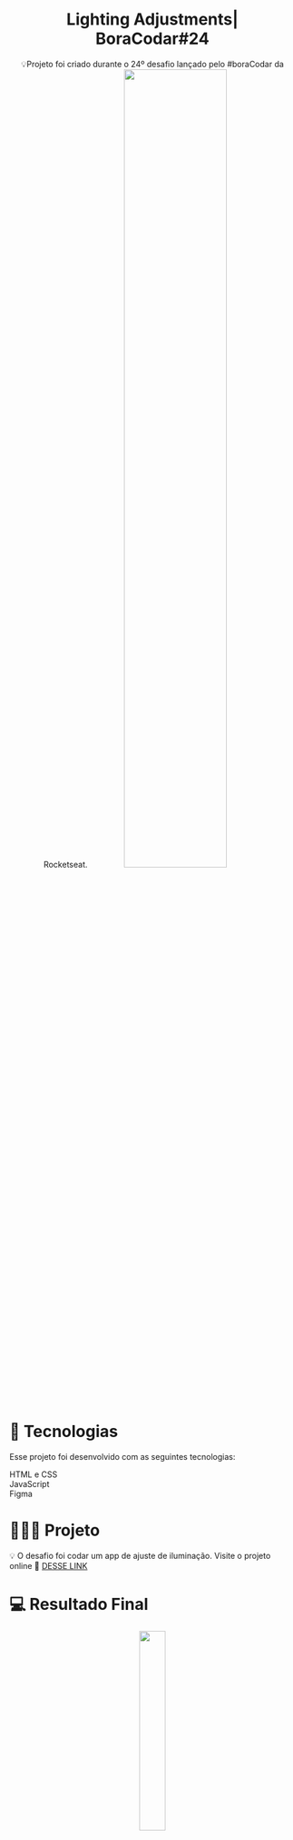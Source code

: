 <h1 align="center"> Lighting Adjustments| BoraCodar#24</h1>

<p align="center">💡Projeto foi criado durante o 24º desafio lançado pelo #boraCodar da Rocketseat.
<img width="60%" src= "https://github.com/iamsandralima/boraCodar-Desafio24/assets/107657763/a44fb303-7e4d-4b05-8a80-86ffe622846e"/></p> 

# 🚀 Tecnologias
Esse projeto foi desenvolvido com as seguintes tecnologias:

HTML e CSS <br>
JavaScript<br>
Figma <br>

# 👩🏻‍💻 Projeto 
💡 O desafio foi codar um app de ajuste de iluminação.
Visite o projeto online 🔗 [DESSE LINK](https://iamsandralima.github.io/boraCodar-Desafio24/)

# 💻 Resultado Final
<p align="center">
 <img width="30%" src= "https://github.com/iamsandralima/boraCodar-Desafio24/assets/107657763/53664367-4073-4a97-809e-7eda8beec5ad"/></p>



# ✏️ Aprendizados

* Aprimoramento de inglês técnico;
* Estilização do input;
